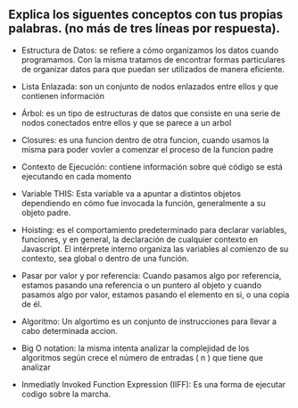 ## Explica los siguentes conceptos con tus propias palabras. (no más de tres líneas por respuesta).

* Estructura de Datos: se refiere a cómo organizamos los datos cuando programamos. Con la misma tratamos de encontrar formas particulares de organizar datos para que puedan ser utilizados de manera eficiente.

* Lista Enlazada: son un conjunto de nodos enlazados entre ellos y que contienen información

* Árbol: es un tipo de estructuras de datos que consiste en una serie de nodos conectados entre ellos y que se parece a un arbol


* Closures: es una funcion dentro de otra funcion, cuando usamos la misma para poder vovler a comenzar el proceso de la funcion padre

* Contexto de Ejecución: contiene información sobre qué código se está ejecutando en cada momento

* Variable THIS: Esta variable va a apuntar a distintos objetos dependiendo en cómo fue invocada la función, generalmente a su objeto padre.

* Hoisting: es el comportamiento predeterminado para declarar variables, funciones, y en general, la declaración de cualquier contexto en Javascript. El intérprete interno organiza las variables al comienzo de su contexto, sea global o dentro de una función.

* Pasar por valor y por referencia: Cuando pasamos algo por referencia, estamos pasando una referencia o un puntero al objeto y cuando pasamos algo por valor, estamos pasando el elemento en si, o una copia de él.

* Algoritmo: Un algortimo es un conjunto de instrucciones para llevar a cabo determinada accion.

* Big O notation: la misma intenta analizar la complejidad de los algoritmos según crece el número de entradas ( n ) que tiene que analizar

* Inmediatly Invoked Function Expression (IIFF): Es una forma de ejecutar codigo sobre la marcha. 
